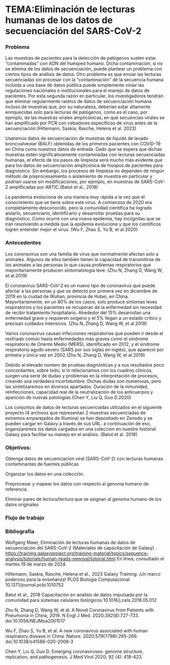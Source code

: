 # TEMA:Eliminación de lecturas humanas de los datos de secuenciación del SARS-CoV-2

### Problema

Las muestras de pacientes para la detección de patógenos suelen estar “contaminadas” con ADN del huésped humano. Dicha contaminación, si no se elimina de los datos de secuenciación, puede plantear un problema con ciertos tipos de análisis de datos. Otro problema es que enviar las lecturas secuenciadas sin procesar con la "contaminación" de la secuencia humana incluida a una base de datos pública puede simplemente violar las regulaciones nacionales o institucionales para el manejo de datos de pacientes. Por esta segunda razón en particular, los investigadores tendrán que eliminar regularmente rastros de datos de secuenciación humana incluso de muestras que, por su naturaleza, deberían estar altamente enriquecidas solo para lecturas de patógenos, como es el caso, por ejemplo, de las muestras virales amplicónicas, en qué secuencias virales se han amplificado por PCR con cebadores específicos de virus antes de la secuenciación.(Hiltemann, Saskia, Rasche, Helena et al. 2023)

Usaremos datos de secuenciación de muestras de líquido de lavado broncoalveolar (BALF) obtenidas de los primeros pacientes con COVID-19 en China como nuestros datos de entrada. Dado que se espera que dichas muestras estén significativamente contaminadas con lecturas secuenciadas humanas, el efecto de los pasos de limpieza será mucho más evidente que para los datos de secuenciación amplicónica de hisopos de pacientes para diagnóstico. Sin embargo, los procesos de limpieza no dependen de ningún método de preprocesamiento o aislamiento de muestra en particular y podrían usarse sin modificaciones, por ejemplo, en muestras de SARS-CoV-2 amplificadas por ARTIC.(Batut et al., 2018)

La pandemia evoluciona de una manera muy rápida a la vez que el conocimiento que se tiene sobre este virus. A comienzos de 2020 era completamente desconocido, pero la comunidad científica ha logrado aislarlo, secuenciarlo, identificarlo y desarrollar pruebas para su diagnóstico. Como ocurre con una nueva epidemia, hay incógnitas que se irán resolviendo a medida que la epidemia evolucione y que los científicos logren entender mejor el virus. (Wu F, Zhao S, Yu B, et al.2020)

### Antecedentes

Los coronavirus son una familia de virus que normalmente afectan solo a animales. Algunos de ellos también tienen la capacidad de transmitirse de los animales a las personas lo que causa problemas respiratorios que mayoritariamente producen sintomatología leve. (Zhu N, Zhang D, Wang W, et al.2019)

El coronavirus SARS-CoV-2 es un nuevo tipo de coronavirus que puede afectar a las personas y que se detectó por primera vez en diciembre de 2019 en la ciudad de Wuhan, provincia de Hubei, en China. Mayoritariamente, en un 80% de los casos, solo produce síntomas leves respiratorios y los pacientes se recuperan de la enfermedad sin necesidad de recibir tratamiento hospitalario. Alrededor del 15% desarrollan una enfermedad grave y requieren oxígeno y el 5% llegan a un estado crítico y precisan cuidados intensivos. (Zhu N, Zhang D, Wang W, et al.2019)

Varios coronavirus causan infecciones respiratorias que pueden ir desde el resfriado común hasta enfermedades más graves como el síndrome respiratorio de Oriente Medio (MERS), identificado en 2012, y el síndrome respiratorio agudo severo (SARS por sus siglas en inglés), que apareció por primera y única vez en 2002.(Zhu N, Zhang D, Wang W, et al.2019)

Debido al elevado número de pruebas diagnósticas y a sus resultados poco concordantes, sobre todo, si lo relacionamos con los cuadros clínicos, surgen una serie de dudas y problemas en la interpretación de procesos, creando una verdadera incertidumbre. Dichas dudas son numerosas, pero las sintetizaremos en diversos apartados: Duración de la inmunidad, reinfecciones, capacidad real de la neutralización de los anticuerpos y aparición de nuevas patologías.(Chen Y, Liu Q, Guo D.2020)

Los conjuntos de datos de lecturas secuenciadas utilizados en el siguiente proyecto (4 archivos que representan 2 muestras secuenciadas de extremos emparejados de Illumina) se han depositado en Zenodo y se pueden cargar en Galaxy a través de sus URL. a continuación de eso, organizaremos los datos cargados en una colección en nuestro historial Galaxy para facilitar su manejo en el análisis. (Batut et al. 2018) 

### Objetivos:

Obtenga datos de secuenciación viral (SARS-CoV-2) con lecturas humanas contaminantes de fuentes públicas

Organizar los datos en una colección.

Preprocesar y mapear los datos con respecto al genoma humano de referencia.

Eliminar pares de lectura/lectura que se asignan al genoma humano de los datos originales

### Flujo de trabajo

### Bibliografía

Wolfgang Maier, Eliminación de lecturas humanas de datos de secuenciación del SARS-CoV-2 (Materiales de capacitación de Galaxy) . https://training.galaxyproject.org/training-material/topics/sequence-analysis/tutorials/human-reads-removal/tutorial.html En línea; consultado el martes 19 de marzo de 2024.

Hiltemann, Saskia, Rasche, Helena et al., 2023 Galaxy Training: ¡Un marco poderoso para la enseñanza! PLOS Biología Computacional 10.1371/journal.pcbi.1010752

Batut et al., 2018 Capacitación en análisis de datos impulsada por la comunidad para sistemas celulares biológicos 10.1016/j.cels.2018.05.012

Zhu N, Zhang D, Wang W, et al. A Novel Coronavirus from Patients with Pneumonia in China, 2019. N Engl J Med. 2020;382(8):727-733. doi:10.1056/NEJMoa2001017

Wu F, Zhao S, Yu B, et al. A new coronavirus associated with human respiratory disease in China. Nature. 2020;579(7798):265-269. doi:10.1038/s41586-020-2008-3

Chen Y, Liu Q, Guo D. Emerging coronaviruses: genome structure, replication, and pathogenesis. J Med Virol 2020; 92 (4): 418-423.
